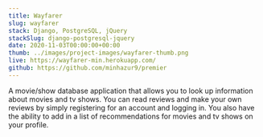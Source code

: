 ```yaml
---
title: Wayfarer
slug: wayfarer
stack: Django, PostgreSQL, jQuery
stackSlug: django-postgresql-jquery
date: 2020-11-03T00:00:00+00:00
thumb: ../images/project-images/wayfarer-thumb.png
live: https://wayfarer-min.herokuapp.com/
github: https://github.com/minhazur9/premier
---
```


A movie/show database application that allows you to look up information about movies and tv shows. You can read reviews and make your own reviews by simply registering for an account and logging in. You also have the ability to add in a list of recommendations for movies and tv shows on your profile.
